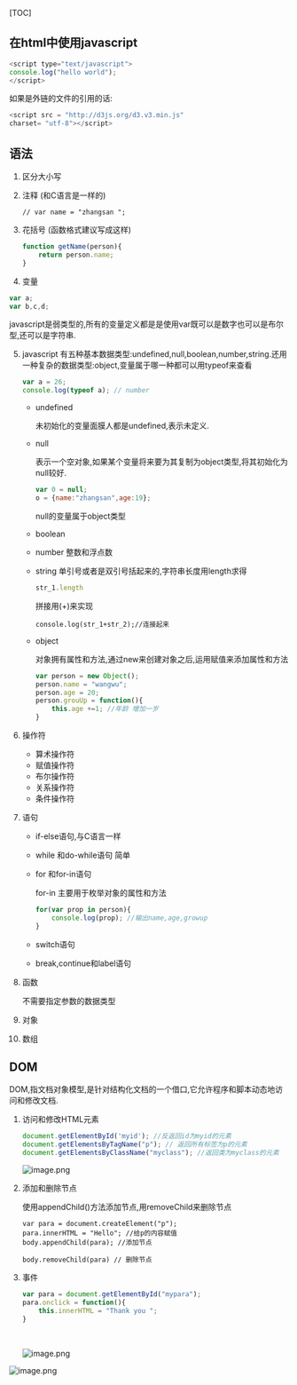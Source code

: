 [TOC]

## 在html中使用javascript

```javascript
<script type="text/javascript">
console.log("hello world");
</script>
```
如果是外链的文件的引用的话:

```javascript
<script src = "http://d3js.org/d3.v3.min.js"
charset= "utf-8"></script>
```

## 语法

1. 区分大小写

2. 注释 (和C语言是一样的)

   ```
   // var name = "zhangsan ";
   ```

3. 花括号 (函数格式建议写成这样)

   ```javascript
   function getName(person){
       return person.name;	
   }		
   ```

4. 变量

```javascript
var a;
var b,c,d;
```

javascript是弱类型的,所有的变量定义都是是使用var既可以是数字也可以是布尔型,还可以是字符串.

5. javascript 有五种基本数据类型:undefined,null,boolean,number,string.还用一种复杂的数据类型:object,变量属于哪一种都可以用typeof来查看

   ```javascript
   var a = 26;
   console.log(typeof a); // number
   ```

   - undefined 

     未初始化的变量面膜人都是undefined,表示未定义.

   - null

     表示一个空对象,如果某个变量将来要为其复制为object类型,将其初始化为null较好.

     ```javascript
     var 0 = null;
     o = {name:"zhangsan",age:19};
     ```

     null的变量属于object类型

   - boolean

   - number 整数和浮点数

   - string 单引号或者是双引号括起来的,字符串长度用length求得

     ```javascript
     str_1.length
     ```

     拼接用(+)来实现

     ```javacript
     console.log(str_1+str_2);//连接起来
     ```

   - object

     对象拥有属性和方法,通过new来创建对象之后,运用赋值来添加属性和方法

     ```javascript
     var person = new Object();
     person.name = "wangwu";
     person.age = 20;
     person.grouUp = function(){
         this.age +=1; //年龄 增加一岁
     }
     ```

6. 操作符

   - 算术操作符
   - 赋值操作符
   - 布尔操作符
   - 关系操作符
   - 条件操作符

7. 语句

   - if-else语句,与C语言一样

   - while 和do-while语句 简单

   - for 和for-in语句

     for-in 主要用于枚举对象的属性和方法

     ```javascript
     for(var prop in person){
         console.log(prop); //输出name,age,growup
     }
     ```

   - switch语句

   - break,continue和label语句

8. 函数

   不需要指定参数的数据类型

9. 对象

10. 数组

## DOM

DOM,指文档对象模型,是针对结构化文档的一个借口,它允许程序和脚本动态地访问和修改文档.

1. 访问和修改HTML元素

   ```javascript
   document.getElementById('myid'); //反返回id为myid的元素
   document.getElementsByTagName("p"); // 返回所有标签为p的元素
   document.getElementsByClassName("myclass"); //返回类为myclass的元素
   ```
   ![image.png](https://upload-images.jianshu.io/upload_images/6836439-137a236883024c59.png?imageMogr2/auto-orient/strip%7CimageView2/2/w/1240)

2. 添加和删除节点

   使用appendChild()方法添加节点,用removeChild来删除节点

   ```
   var para = document.createElement("p");
   para.innerHTML = "Hello"; //给p的内容赋值
   body.appendChild(para); //添加节点

   body.removeChild(para) // 删除节点
   ```

3. 事件

   ```javascript
   var para = document.getElementById("mypara");
   para.onclick = function(){
       this.innerHTML = "Thank you ";
   }
   ```

   ​

   ![image.png](https://upload-images.jianshu.io/upload_images/6836439-6a2530148d441f6a.png?imageMogr2/auto-orient/strip%7CimageView2/2/w/1240)

![image.png](https://upload-images.jianshu.io/upload_images/6836439-07b7a54df7e46ba8.png?imageMogr2/auto-orient/strip%7CimageView2/2/w/1240)

